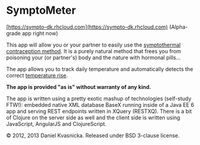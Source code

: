 SymptoMeter
======

[https://sympto-dk.rhcloud.com](https://sympto-dk.rhcloud.com) (Alpha-grade app right now)

This app will allow you or your partner to easily use the [symptothermal contraception method](http://www.plannedparenthood.org/health-topics/birth-control/symptothermal-method-22142.htm). It is a purely natural method that frees you from poisoning your (or partner's) body and the nature with hormonal pills… 

The app allows you to track daily temperature and automatically detects the correct [temperature rise](http://www.plannedparenthood.org/health-topics/birth-control/temperature-method-22143.htm).

**The app is provided "as is" without warranty of any kind.**

The app is written using a pretty exotic mashup of technologies (self-study FTW!): embedded native XML database BaseX running inside of a Java EE 6 app and serving REST endpoints written in XQuery (RESTXQ). There is a bit of Clojure on the server side as well and the client side is written using JavaScript, AngularJS and ClojureScript.

© 2012, 2013 Daniel Kvasnicka. Released under BSD 3-clause license.
